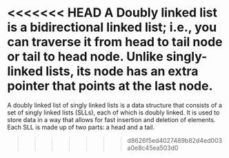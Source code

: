 <<<<<<< HEAD
A Doubly linked list is a bidirectional linked list; i.e., you can traverse it from head to tail node or tail to head node. Unlike singly-linked lists, its node has an extra pointer that points at the last node.
=======
A doubly linked list of singly linked lists is a data structure that consists of a set of singly linked lists (SLLs), each of which is doubly linked. It is used to store data in a way that allows for fast insertion and deletion of elements. Each SLL is made up of two parts: a head and a tail.
>>>>>>> d8626f5ed4027489b82d4ed003a0e8c45ea503d0
